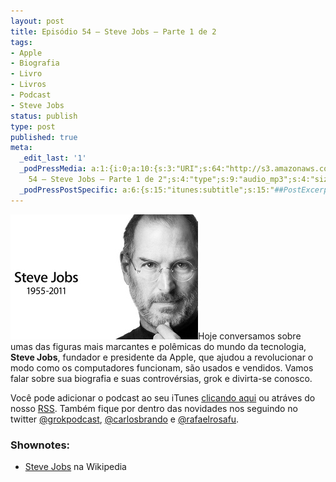 ```yaml
---
layout: post
title: Episódio 54 – Steve Jobs – Parte 1 de 2
tags:
- Apple
- Biografia
- Livro
- Livros
- Podcast
- Steve Jobs
status: publish
type: post
published: true
meta:
  _edit_last: '1'
  _podPressMedia: a:1:{i:0;a:10:{s:3:"URI";s:64:"http://s3.amazonaws.com/grokpodcast/grokpodcast-54-stevejobs.mp3";s:5:"title";s:44:"Episódio
    54 – Steve Jobs – Parte 1 de 2";s:4:"type";s:9:"audio_mp3";s:4:"size";s:8:"16629522";s:8:"duration";s:5:"17:16";s:12:"previewImage";s:77:"http://grokpodcast.com/wp-content/plugins/podpress/images/vpreview_center.png";s:10:"dimensionW";s:1:"0";s:10:"dimensionH";s:1:"0";s:3:"rss";s:2:"on";s:4:"atom";s:2:"on";}}
  _podPressPostSpecific: a:6:{s:15:"itunes:subtitle";s:15:"##PostExcerpt##";s:14:"itunes:summary";s:15:"##PostExcerpt##";s:15:"itunes:keywords";s:17:"##WordPressCats##";s:13:"itunes:author";s:10:"##Global##";s:15:"itunes:explicit";s:7:"Default";s:12:"itunes:block";s:7:"Default";}
---
```

<img class="alignleft size-full wp-image-209" title="Steve Jobs" src="/images/2011/12/steve_jobs.jpg" alt="" width="300" height="200" />Hoje conversamos sobre umas das figuras mais marcantes e polêmicas do mundo da tecnologia, <strong>Steve Jobs</strong>, fundador e presidente da Apple, que ajudou a revolucionar o modo como os computadores funcionam, são usados e vendidos. Vamos falar sobre sua biografia e suas controvérsias, grok e divirta-se conosco.

Você pode adicionar o podcast ao seu iTunes <a href="http://itunes.apple.com/us/podcast/grok-podcast/id393122038" target="_blank">clicando aqui</a> ou atráves do nosso <a href="http://grokpodcast.com/feed/" target="_blank">RSS</a>. Também fique por dentro das novidades nos seguindo no twitter <a href="http://twitter.com/GrokPodcast" target="_blank">@grokpodcast</a>, <a href="http://twitter.com/#!/carlosbrando" target="_blank">@carlosbrando</a> e <a href="http://twitter.com/#!/rafaelrosafu" target="_blank">@rafaelrosafu</a>.
<h3>Shownotes:</h3>
<ul>
	<li><a href="http://en.wikipedia.org/wiki/Steve_jobs" target="_blank">Steve Jobs</a> na Wikipedia</li>
</ul>
